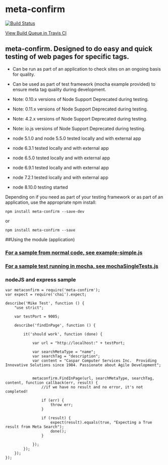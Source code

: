

# meta-confirm

[![Build Status](https://travis-ci.org/CasparComputer/meta-confirm.svg)](https://travis-ci.org/CasparComputer/meta-confirm)

[View Build Queue in Travis CI](https://travis-ci.org/CasparComputer/meta-confirm)

## meta-confirm.  Designed to do easy and quick testing of web pages for specific tags.

* Can be run as part of an application to check sites on an ongoing basis for quality.
* Can be used as part of test framework (mocha example provided) to ensure meta tag quality during development.


* Note: 0.10.x versions of Node Support Deprecated during testing.
* Note: 0.11.x versions of Node Support Deprecated during testing.
* Note: 4.2.x versions of Node Support Deprecated during testing.
* Note: io.js versions of Node Support Deprecated during testing.

* node 5.1.0 and node 5.5.0 tested locally and with external app
* node 6.3.1 tested locally and with external app
* node 6.5.0 tested locally and with external app
* node 6.9.1 tested locally and with external app
* node 7.2.1 tested locally and with external app
* node 8.10.0 testing started


Depending on if you need as part of your testing framework or as part of an application, use the appropriate npm install:

    npm install meta-confirm --save-dev
or

    npm install meta-confirm --save
     
##Using the module (application)
    
### [For a sample from normal code, see example-simple.js](https://github.com/CasparComputer/meta-confirm/blob/master/examples/example-simple.js)

### [For a sample test running in mocha, see mochaSingleTests.js](https://github.com/CasparComputer/meta-confirm/blob/master/test/mochaSingleTests.js)

### nodeJS and express sample


    var metaconfirm = require('meta-confirm');
    var expect = require('chai').expect;
        
    describe('Mike Test', function () {
        "use strict";
    
        var testPort = 9005;
    
        describe('findInPage', function () {
    
            it('should work', function (done) {
    
                var url = "http://localhost:" + testPort;
    
                var searchMetaType = "name";
                var searchTag = "description";
                var content = "Caspar Computer Services Inc.  Providing Innovative Solutions since 1984. Passionate about Agile Development";
    
    
                metaconfirm.FindInPage(url, searchMetaType, searchTag, content, function callback(err, result) {
                    //if we have no result and no error, it's not completed!
    
                    if (err) {
                        throw err;
                    }
    
                    if (result) {
                        expect(result).equals(true, "Expecting a True result from Meta Search");
                        done();
                    }
    
                });
            });
        });
    });



